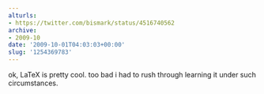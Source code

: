 ```yaml
---
alturls:
- https://twitter.com/bismark/status/4516740562
archive:
- 2009-10
date: '2009-10-01T04:03:03+00:00'
slug: '1254369783'
---
```


ok, LaTeX is pretty cool. too bad i had to rush through learning it under such circumstances.

